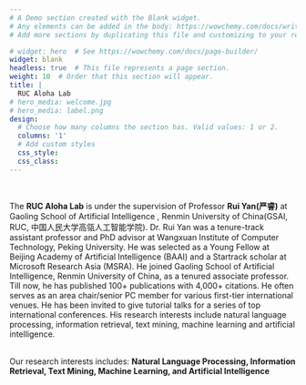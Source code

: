 ```yaml
---
# A Demo section created with the Blank widget.
# Any elements can be added in the body: https://wowchemy.com/docs/writing-markdown-latex/
# Add more sections by duplicating this file and customizing to your requirements.

# widget: hero  # See https://wowchemy.com/docs/page-builder/
widget: blank
headless: true  # This file represents a page section.
weight: 10  # Order that this section will appear.
title: |
  RUC Aloha Lab
# hero_media: welcome.jpg
# hero_media: label.png
design:
  # Choose how many columns the section has. Valid values: 1 or 2.
  columns: '1'
  # Add custom styles
  css_style:
  css_class:
---
```


<br>

The <b>RUC Aloha Lab</b> is under the supervision of Professor <b>Rui Yan(严睿)</b> at Gaoling School of Artificial Intelligence , Renmin University of China(GSAI, RUC, 中国人民大学高瓴人工智能学院). 
Dr. Rui Yan was a tenure-track assistant professor and PhD advisor at Wangxuan Institute of Computer Technology, Peking University. He was selected as a Young Fellow at Beijing Academy of Artificial Intelligence (BAAI) and a Startrack scholar at Microsoft Research Asia (MSRA). He joined Gaoling School of Artificial Intelligence, Renmin University of China, as a tenured associate professor. Till now, he has published 100+ publications with 4,000+ citations. He often serves as an area chair/senior PC member for various first-tier international venues. He has been invited to give tutorial talks for a series of top international conferences. His research interests include natural language processing, information retrieval, text mining, machine learning and artificial intelligence.
<!-- He has published many papers on top machine learning conferences such as NIPS, ACL, KDD and so on. He is the senior member and area chair of many conferences at the same time. He was selected as a Young Scientist of Beijing Zhiyuan Artificial Intelligence Research Institute and Star Casting Scholar at Microsoft Research Asia. He also won the Peking University Wang Xuan Young Teacher Award. -->

<br>
Our research interests includes: <b>Natural Language Processing, Information Retrieval, Text Mining, Machine Learning, and Artificial Intelligence</b>


